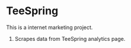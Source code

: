 TeeSpring
=========

This is a internet marketing project.

1. Scrapes data from TeeSpring analytics page.
